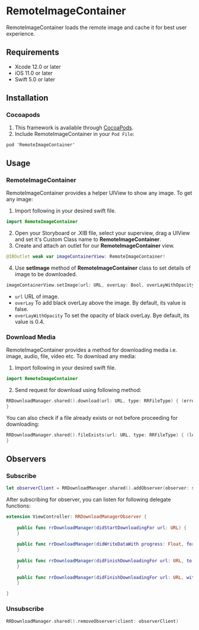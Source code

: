# RemoteImageContainer

RemoteImageContainer loads the remote image and cache it for best user experience.

## Requirements
- Xcode 12.0 or later
- iOS 11.0 or later
- Swift 5.0 or later

## Installation
### Cocoapods
1. This framework is available through [CocoaPods](http://cocoapods.org). 
2. Include RemoteImageContainer in your `Pod File`:

```
pod 'RemoteImageContainer'
```
   
## Usage
### RemoteImageContainer
RemoteImageContainer provides a helper UIView to show any image. To get any image:

1. Import following in your desired swift file.

```swift
import RemoteImageContainer
```

2. Open your Storyboard or .XIB file, select your superview, drag a UIView and set it's Custom Class name to **RemoteImageContainer**.
3. Create and attach an outlet for our **RemoteImageContainer** view.

```swift
@IBOutlet weak var imageContainerView: RemoteImageContainer!
```

4. Use **setImage** method of **RemoteImageContainer** class to set details of image to be downloaded.

```swift
imageContainerView.setImage(url: URL, overLay: Bool, overLayWithOpacity: CGFloat)
```

- `url` URL of image.
- `overLay` To add black overLay above the image. By default, its value is false.
- `overLayWithOpacity` To set the opacity of black overLay. Bye default, its value is 0.4.

### Download Media
RemoteImageContainer provides a method for downloading media i.e. image, audio, file, video etc. To download any media:

1. Import following in your desired swift file.

```swift
import RemoteImageContainer
```

2. Send request for download using following method:
```swift
RRDownloadManager.shared().download(url: URL, type: RRFileType) { (error) in
}
```

You can also check if a file already exists or not before proceeding for downloading:
```swift
RRDownloadManager.shared().fileExists(url: URL, type: RRFileType) { (localFileURL) in
}
```


## Observers
### Subscribe
```swift
let observerClient = RRDownloadManager.shared().addObserver(observer: self)
```

After subscribing for observer, you can listen for following delegate functions:
```swift
extension ViewController: RRDownloadManagerObserver {
        
    public func rrDownloadManager(didStartDownloadingFor url: URL) {
    }
    
    public func rrDownloadManager(didWriteDataWith progress: Float, for url: URL) {
    }
    
    public func rrDownloadManager(didFinishDownloadingFor url: URL, to location: URL) {
    }
    
    public func rrDownloadManager(didFinishDownloadingFor url: URL, with error: RRError) {
    }

}
```

### Unsubscribe
```swift
RRDownloadManager.shared().removeObserver(client: observerClient)
```
